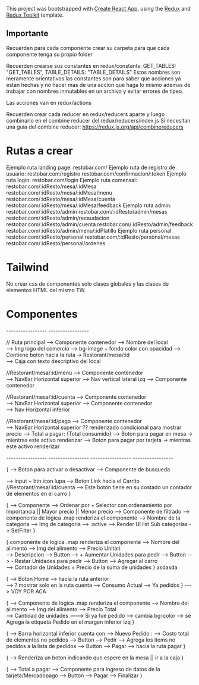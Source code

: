 This project was bootstrapped with [Create React App](https://github.com/facebook/create-react-app), using the [Redux](https://redux.js.org/) and [Redux Toolkit](https://redux-toolkit.js.org/) template.

## Importante

Recuerden para cada componente crear su carpeta para que cada componente tenga su propio folder

Recuerden crearse sus constantes en redux/constants:
GET_TABLES: "GET_TABLES",
TABLE_DETAILS: "TABLE_DETAILS"
Estos nombres son meramente orientativos las constantes son para saber que acciones ya estan hechas y no hacer mas de una accion que haga lo mismo ademas de trabajar con nombres inmutables en un archivo y evitar errores de tipeo.

Las acciones van en redux/actions

Recuerden crear cada reducer en redux/reducers aparte y luego combinarlo en el combine reducer del redux/reducers/index.js
Si necesitan una guia del combine reducer: https://redux.js.org/api/combinereducers

# Rutas a crear

Ejemplo ruta landing page:
restobar.com/
Ejemplo ruta de registro de usuario:
restobar.com/registro
restobar.com/confirmacion/:token
Ejemplo ruta login:
restobar.com/login
Ejemplo ruta comensal:
restobar.com/:idResto/mesa/:idMesa
restobar.com/:idResto/mesa/:idMesa/menu
restobar.com/:idResto/mesa/:idMesa/cuenta
restobar.com/:idResto/mesa/:idMesa/feedback
Ejemplo ruta admin:
restobar.com/:idResto/admin
restobar.com/:idResto/admin/mesas
restobar.com/:idResto/admin/recaudacion
restobar.com/:idResto/admin/cuenta
restobar.com/:idResto/admin/feedback
restobar.com/:idResto/admin/menu/:idPlatillo
Ejemplo ruta personal:
restobar.com/:idResto/personal
restobar.com/:idResto/personal/mesas
restobar.com/:idResto/personal/ordenes 

# Tailwind

No crear css de componentes solo clases globales y las clases de elementos HTML del mismo TW.


# Componentes

 ----------------- <RUTAS> ----------------- 

// Ruta principal               <Landing>   --> Componente contenedor
                                            --> Nombre del local   
                                            --> Img logo del comercio
                                            --> bg-image + fondo color con opacidad
                                            --> Contiene boton <Link> hacia la ruta -> Restorant/mesa/:id                                     
                                            --> Caja con texto descriptivo del local

//Restorant/mesa/:id/menu     <OrderBoard>  --> Componente contenedor  
                                            --> NavBar Horizontal superior <OrderBar>
                                            --> Nav vertical lateral izq  <FilterBar>
                                            --> Componente contenedor <FoodCarrousel>                                   

//Restorant/mesa/:id/cuenta    <BillBoard>  --> Componente contenedor  
                                            --> NavBar Horizontal superior <BillBar>
                                            --> Componente contenedor <OrdersCarrousel>                                   
                                            --> Nav Horizontal inferior  <PayBar>


//Restorant/mesa/:id/pago      <PayBoard>   --> Componente contenedor  
                                            --> NavBar Horizontal superior <BillBar> ?? renderizado condicional para mostrar precio
                                            --> Total a pagar: {Total consumido}
                                            --> Boton para pagar en mesa -> mientras este activo renderizar <LocalPay> 
                                            --> Boton para pagar por tarjeta -> mientras este activo renderizar <MercadoPago>



 ----------------- <COMPONENTES-RUTAS> ----------------- 
 <Landing>
 <OrderBoard>
 <BillBoard>
 <PayBoard>
 ----------------- <COMPONENTES-HIJOS> ----------------- 

<OrderBar> {
        --> Boton para activar o desactivar <FillterBar> 
        --> Componente de busqueda  <Search> --> input + btn icon lupa
        --> Boton Link hacia el Carrito //Restorant/mesa/:id/cuenta --> Este boton tiene en su costado un contador de elementos en el carro
}

<FilterBar> {
        --> Componente <SetOrder>  --> Ordenar por + Selector con ordenamiento por Importancia || Mayor precio || Menor precio
        --> Componente de filtrado  <FilterCards> --> componente de logica .map  renderiza  el componente <FilterdCard> --> Nombre de la categoria
                                                                                                                        --> Img de categoria
                                                                                                                        --> :active --> Render Ul list Sub categorias -> SetFilter
}

<FoodCarrousel> {
        componente de logica .map  renderiza  el componente <OrderCard>   --> Nombre del alimento
                                                                          --> Img del alimento
                                                                          --> Precio Unitari      
                                                                          --> Descripcion
                                                                          --> Button --> +  Aumentar Unidades para pedir
                                                                          --> Button --> -  Restar Unidades para pedir
                                                                          --> Button -->    Agregar al carro                                                                        
                                                                          --> Contador de Unidades + Precio de la suma de unidades
}
asdasda

<BillBar> {
        --> Boton <Link> Home --> hacia la ruta anterior  
        --> ? mostrar solo en la ruta cuenta --> Consumo Actual --> Ya pedidos
}
---> VOY POR ACA

<OrdersCarrousel> {
        --> Componente de logica .map  renderiza  el componente <OrderedCard> --> Nombre del alimento
                                                                              --> Img del alimento
                                                                              --> Precio Total      
                                                                              --> Cantidad de unidades
                                                                              ---> Si ya fue pedido --> cambia bg-color
                                                                                                    --> se Agrega la etiqueta Pedido en el margen inferior izq
}

<PayBar> {
        --> Barra horizontal inferior cuenta con --> Nuevo Pedido : --> Costo total de elementos no pedidos
                                                 --> Button --> Pedir --> Agrega los items no pedidos a la lista de pedidos
                                                 --> Button --> Pagar --> <Link> hacia la ruta pagar 
}

<LocalPay> {
        --> Renderiza un boton indicando que espere en la mesa || ir a la caja
}

<MercadoPago> {
        --> Total a pagar
        --> Componente para ingreso de datos de la tarjeta/Mercadopago
        --> Button --> Pagar --> Finalizar
}





